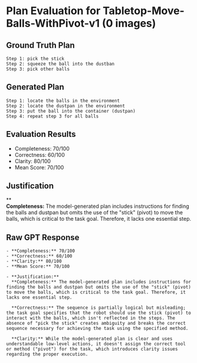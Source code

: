 # Plan Evaluation for Tabletop-Move-Balls-WithPivot-v1 (0 images)

## Ground Truth Plan
```
Step 1: pick the stick
Step 2: squeeze the ball into the dustban
Step 3: pick other balls
```

## Generated Plan
```
Step 1: locate the balls in the environment
Step 2: locate the dustpan in the environment
Step 3: put the ball into the container (dustpan)
Step 4: repeat step 3 for all balls
```

## Evaluation Results
- Completeness: 70/100
- Correctness: 60/100
- Clarity: 80/100
- Mean Score: 70/100

## Justification
**  
  **Completeness:** The model-generated plan includes instructions for finding the balls and dustpan but omits the use of the "stick" (pivot) to move the balls, which is critical to the task goal. Therefore, it lacks one essential step.

## Raw GPT Response
```
- **Completeness:** 70/100  
- **Correctness:** 60/100  
- **Clarity:** 80/100  
- **Mean Score:** 70/100  

- **Justification:**  
  **Completeness:** The model-generated plan includes instructions for finding the balls and dustpan but omits the use of the "stick" (pivot) to move the balls, which is critical to the task goal. Therefore, it lacks one essential step.  

  **Correctness:** The sequence is partially logical but misleading; the task goal specifies that the robot should use the stick (pivot) to interact with the balls, which isn't reflected in the steps. The absence of "pick the stick" creates ambiguity and breaks the correct sequence necessary for achieving the task using the specified method.  

  **Clarity:** While the model-generated plan is clear and uses understandable low-level actions, it doesn't assign the correct tool or method ("pivot") for the task, which introduces clarity issues regarding the proper execution.
```
